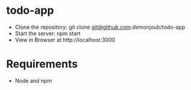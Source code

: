 # todo-app
- Clone the repository: git clone git@github.com:demonjoub/todo-app
- Start the server: npm start
- View in Browser at http://localhost:3000

# Requirements 
- Node and npm 

